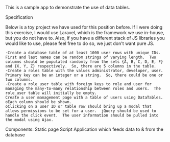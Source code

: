 This is a sample app to demonstrate the use of data tables.


Specification

Below is a toy project we have used for this position before.  If I were doing this exercise, I would use Laravel, which is the framework we use in-house, but you do not have to.  Also, if you have a different stack of JS libraries you would like to use, please feel free to do so, we just don't want pure JS.
 
	·Create a database table of at least 1000 user rows with unique IDs.  First and last names can be random strings of varying length.  Two columns should be populated randomly from the sets {A, B, C, D, E, F} and {X, Y, Z} respectively.  So, there are 5 columns in the table.
	·Create a roles table with the values administrator, developer, user.  Primary key can be an integer or a string.  So, there could be one or two columns.
	·Create a role_user table with foreign keys to role and user for managing the many-to-many relationship between roles and users.  The role_user table will initially be empty.
 	Create a user management page with a table of users using DataTables.
	oEach column should be shown.
	oClicking on a user ID or table row should bring up a modal that allows permissions to be set for a user.  jQuery should be used to handle the click event.  The user information should be pulled into the modal using Ajax.
 

Components:
Static page
Script
Application which feeds data to & from the database

